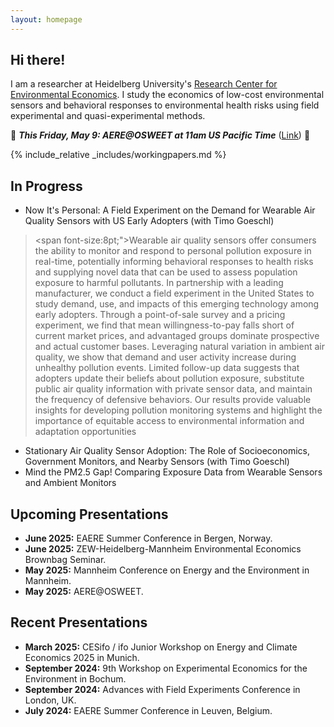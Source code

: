 ```yaml
---
layout: homepage
---
```


## Hi there!

I am a researcher at Heidelberg University's [Research Center for Environmental Economics](https://www.awi.uni-heidelberg.de/en/research/environmental-economics). I study the economics of low-cost environmental sensors and behavioral responses to environmental health risks using field experimental and quasi-experimental methods. 

🔴 ***This Friday, May 9: AERE@OSWEET at 11am US Pacific Time*** ([Link](https://uoregon.zoom.us/meeting/register/uQ0mHtLlQuOngAEw7e2Lhg#/registration)) 🔴

{% include_relative _includes/workingpapers.md %}

## In Progress

- Now It's Personal: A Field Experiment on the Demand for Wearable Air Quality Sensors with US Early Adopters (with Timo Goeschl)

><span font-size:8pt;">Wearable air quality sensors offer consumers the ability to monitor and respond to personal pollution exposure in real-time, potentially informing behavioral responses to health risks and supplying novel data that can be used to assess population exposure to harmful pollutants. In partnership with a leading manufacturer, we conduct a field experiment in the United States to study demand, use, and impacts of this emerging technology among early adopters. Through a point-of-sale survey and a pricing experiment, we find that mean willingness-to-pay falls short of current market prices, and advantaged groups dominate prospective and actual customer bases. Leveraging natural variation in ambient air quality, we show that demand and user activity increase during unhealthy pollution events. Limited follow-up data suggests that adopters update their beliefs about pollution exposure, substitute public air quality information with private sensor data, and maintain the frequency of defensive behaviors. Our results provide valuable insights for developing pollution monitoring systems and highlight the importance of equitable access to environmental information and adaptation opportunities</span>

- Stationary Air Quality Sensor Adoption: The Role of Socioeconomics, Government Monitors, and Nearby Sensors (with Timo Goeschl)
- Mind the PM2.5 Gap! Comparing Exposure Data from Wearable Sensors and Ambient Monitors

## Upcoming Presentations
- **June 2025:** EAERE Summer Conference in Bergen, Norway.
- **June 2025:** ZEW-Heidelberg-Mannheim Environmental Economics Brownbag Seminar.
- **May 2025:** Mannheim Conference on Energy and the Environment in Mannheim.
- **May 2025:** AERE@OSWEET. 

## Recent Presentations
- **March 2025:** CESifo / ifo Junior Workshop on Energy and Climate Economics 2025 in Munich.
- **September 2024:** 9th Workshop on Experimental Economics for the Environment in Bochum. 
- **September 2024:** Advances with Field Experiments Conference in London, UK.
- **July 2024:** EAERE Summer Conference in Leuven, Belgium.